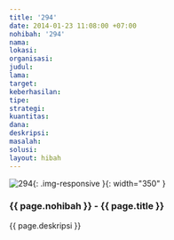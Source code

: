 ```yaml
---
title: '294'
date: 2014-01-23 11:08:00 +07:00
nohibah: '294'
nama:
lokasi:
organisasi:
judul:
lama:
target:
keberhasilan:
tipe:
strategi:
kuantitas:
dana:
deskripsi:
masalah:
solusi:
layout: hibah
---
```


![294](/static/img/hibahcms/294.png){: .img-responsive }{: width="350" }

### {{ page.nohibah }} - {{ page.title }}

{{ page.deskripsi }}
